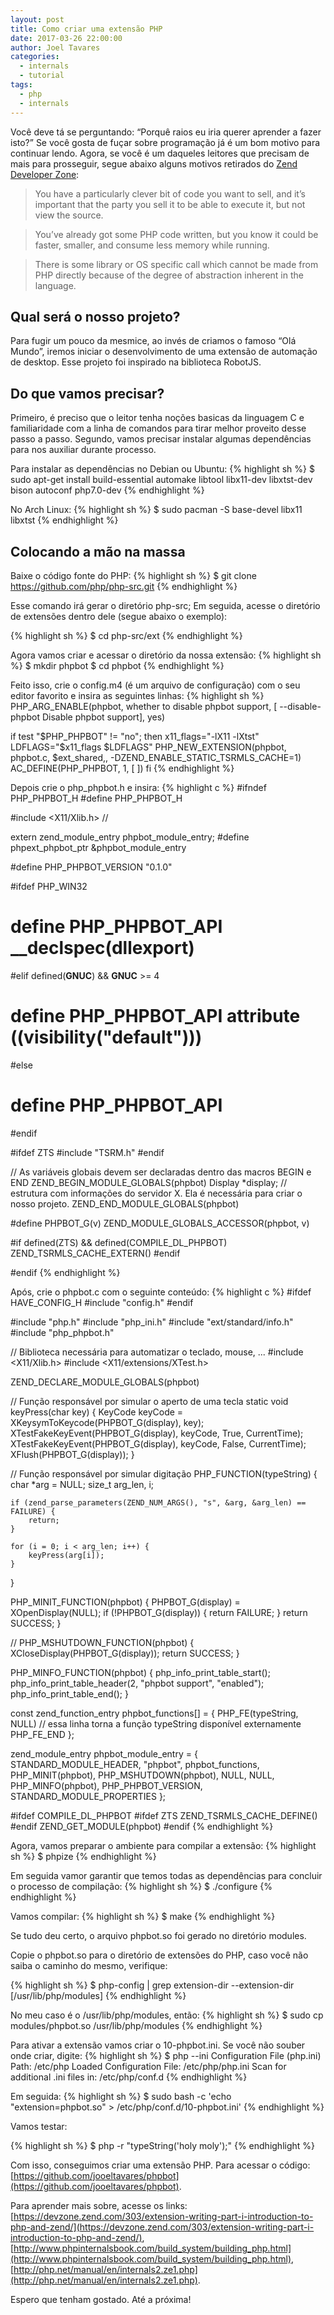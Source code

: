 ```yaml
---
layout: post
title: Como criar uma extensão PHP
date: 2017-03-26 22:00:00
author: Joel Tavares
categories:
  - internals
  - tutorial
tags:
  - php
  - internals
---
```


Você deve tá se perguntando: “Porquê raios eu iria querer aprender a fazer isto?” Se você gosta de fuçar sobre programação já é um bom motivo para continuar lendo. Agora, se você é um daqueles leitores que precisam de mais para prosseguir, segue abaixo alguns motivos retirados do [Zend Developer Zone](https://devzone.zend.com/303/extension-writing-part-i-introduction-to-php-and-zend/):

> You have a particularly clever bit of code you want to sell, and it’s important that the party you sell it to be able to execute it, but not view the source.

> You’ve already got some PHP code written, but you know it could be faster, smaller, and consume less memory while running.

> There is some library or OS specific call which cannot be made from PHP directly because of the degree of abstraction inherent in the language.


## Qual será o nosso projeto?

Para fugir um pouco da mesmice, ao invés de criamos o famoso “Olá Mundo”, iremos iniciar o desenvolvimento de uma extensão de automação de desktop. Esse projeto foi inspirado na biblioteca RobotJS.

## Do que vamos precisar?

Primeiro, é preciso que o leitor tenha noções basicas da linguagem C e familiaridade com a linha de comandos para tirar melhor proveito desse passo a passo. Segundo, vamos precisar instalar algumas dependências para nos auxiliar durante processo.

Para instalar as dependências no Debian ou Ubuntu:
{% highlight sh %}
$ sudo apt-get install build-essential automake libtool libx11-dev libxtst-dev bison autoconf php7.0-dev
{% endhighlight %}

No Arch Linux:
{% highlight sh %}
$ sudo pacman -S base-devel libx11 libxtst
{% endhighlight %}

## Colocando a mão na massa

Baixe o código fonte do PHP:
{% highlight sh %}
$ git clone https://github.com/php/php-src.git
{% endhighlight %}

Esse comando irá gerar o diretório php-src; Em seguida, acesse o diretório de extensões dentro dele (segue abaixo o exemplo):

{% highlight sh %}
$ cd php-src/ext
{% endhighlight %}

Agora vamos criar e acessar o diretório da nossa extensão:
{% highlight sh %}
$ mkdir phpbot
$ cd phpbot
{% endhighlight %}

Feito isso, crie o config.m4 (é um arquivo de configuração) com o seu editor favorito e insira as seguintes linhas:
{% highlight sh %}
PHP_ARG_ENABLE(phpbot, whether to disable phpbot support,
[  --disable-phpbot           Disable phpbot support], yes)

if test "$PHP_PHPBOT" != "no"; then
  x11_flags="-lX11 -lXtst"
  LDFLAGS="$x11_flags $LDFLAGS"
  PHP_NEW_EXTENSION(phpbot, phpbot.c, $ext_shared,, -DZEND_ENABLE_STATIC_TSRMLS_CACHE=1)
  AC_DEFINE(PHP_PHPBOT, 1, [ ])
fi
{% endhighlight %}

Depois crie o php_phpbot.h e insira:
{% highlight c %}
#ifndef PHP_PHPBOT_H
#define PHP_PHPBOT_H

#include <X11/Xlib.h> //

extern zend_module_entry phpbot_module_entry;
#define phpext_phpbot_ptr &phpbot_module_entry

#define PHP_PHPBOT_VERSION "0.1.0"

#ifdef PHP_WIN32
#	define PHP_PHPBOT_API __declspec(dllexport)
#elif defined(__GNUC__) && __GNUC__ >= 4
#	define PHP_PHPBOT_API __attribute__ ((visibility("default")))
#else
#	define PHP_PHPBOT_API
#endif

#ifdef ZTS
#include "TSRM.h"
#endif

// As variáveis globais devem ser declaradas dentro das macros BEGIN e END
ZEND_BEGIN_MODULE_GLOBALS(phpbot)
	Display *display; // estrutura com informações do servidor X. Ela é necessária para criar o nosso projeto.
ZEND_END_MODULE_GLOBALS(phpbot)

#define PHPBOT_G(v) ZEND_MODULE_GLOBALS_ACCESSOR(phpbot, v)

#if defined(ZTS) && defined(COMPILE_DL_PHPBOT)
ZEND_TSRMLS_CACHE_EXTERN()
#endif

#endif
{% endhighlight %}

Após, crie o phpbot.c com o seguinte conteúdo:
{% highlight c %}
#ifdef HAVE_CONFIG_H
#include "config.h"
#endif

#include "php.h"
#include "php_ini.h"
#include "ext/standard/info.h"
#include "php_phpbot.h"

// Biblioteca necessária para automatizar o teclado, mouse, ...
#include <X11/Xlib.h>
#include <X11/extensions/XTest.h>

ZEND_DECLARE_MODULE_GLOBALS(phpbot)

// Função responsável por simular o aperto de uma tecla
static void keyPress(char key)
{
	KeyCode keyCode = XKeysymToKeycode(PHPBOT_G(display), key);
	XTestFakeKeyEvent(PHPBOT_G(display), keyCode, True, CurrentTime);
	XTestFakeKeyEvent(PHPBOT_G(display), keyCode, False, CurrentTime);
	XFlush(PHPBOT_G(display));
}

// Função responsável por simular digitação
PHP_FUNCTION(typeString)
{
	char *arg = NULL;
	size_t arg_len, i;

	if (zend_parse_parameters(ZEND_NUM_ARGS(), "s", &arg, &arg_len) == FAILURE) {
		return;
	}

	for (i = 0; i < arg_len; i++) {
		keyPress(arg[i]);
	}
}

PHP_MINIT_FUNCTION(phpbot)
{
	PHPBOT_G(display) = XOpenDisplay(NULL);
	if (!PHPBOT_G(display)) {
		return FAILURE;
	}
	return SUCCESS;
}

//
PHP_MSHUTDOWN_FUNCTION(phpbot)
{
	XCloseDisplay(PHPBOT_G(display));
	return SUCCESS;
}

PHP_MINFO_FUNCTION(phpbot)
{
	php_info_print_table_start();
	php_info_print_table_header(2, "phpbot support", "enabled");
	php_info_print_table_end();
}

const zend_function_entry phpbot_functions[] = {
	PHP_FE(typeString,	NULL) // essa linha torna a função typeString disponível externamente
	PHP_FE_END
};

zend_module_entry phpbot_module_entry = {
	STANDARD_MODULE_HEADER,
	"phpbot",
	phpbot_functions,
	PHP_MINIT(phpbot),
	PHP_MSHUTDOWN(phpbot),
	NULL,
	NULL,
	PHP_MINFO(phpbot),
	PHP_PHPBOT_VERSION,
	STANDARD_MODULE_PROPERTIES
};

#ifdef COMPILE_DL_PHPBOT
#ifdef ZTS
ZEND_TSRMLS_CACHE_DEFINE()
#endif
ZEND_GET_MODULE(phpbot)
#endif
{% endhighlight %}

Agora, vamos preparar o ambiente para compilar a extensão:
{% highlight sh %}
$ phpize
{% endhighlight %}

Em seguida vamor garantir que temos todas as dependências para concluir o processo de compilação:
{% highlight sh %}
$ ./configure
{% endhighlight %}

Vamos compilar:
{% highlight sh %}
$ make
{% endhighlight %}

Se tudo deu certo, o arquivo phpbot.so foi gerado no diretório modules.

Copie o phpbot.so para o diretório de extensões do PHP, caso você não saiba o caminho do mesmo, verifique:

{% highlight sh %}
$ php-config | grep extension-dir
--extension-dir     [/usr/lib/php/modules]
{% endhighlight %}

No meu caso é o /usr/lib/php/modules, então:
{% highlight sh %}
$ sudo cp modules/phpbot.so /usr/lib/php/modules
{% endhighlight %}

Para ativar a extensão vamos criar o 10-phpbot.ini.
Se você não souber onde criar, digite:
{% highlight sh %}
$ php --ini
Configuration File (php.ini) Path: /etc/php
Loaded Configuration File:         /etc/php/php.ini
Scan for additional .ini files in: /etc/php/conf.d
{% endhighlight %}

Em seguida:
{% highlight sh %}
$ sudo bash -c 'echo "extension=phpbot.so" > /etc/php/conf.d/10-phpbot.ini'
{% endhighlight %}

Vamos testar:

{% highlight sh %}
$ php -r "typeString('holy moly');"
{% endhighlight %}

Com isso, conseguimos criar uma extensão PHP. Para acessar o código: [https://github.com/jooeltavares/phpbot](https://github.com/jooeltavares/phpbot).

Para aprender mais sobre, acesse os links: [https://devzone.zend.com/303/extension-writing-part-i-introduction-to-php-and-zend/](https://devzone.zend.com/303/extension-writing-part-i-introduction-to-php-and-zend/), [http://www.phpinternalsbook.com/build_system/building_php.html](http://www.phpinternalsbook.com/build_system/building_php.html), [http://php.net/manual/en/internals2.ze1.php](http://php.net/manual/en/internals2.ze1.php).

Espero que tenham gostado. Até a próxima!
